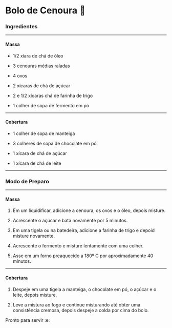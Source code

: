 # Bolo de Cenoura :cake:

### Ingredientes

---

#### Massa

- 1/2 xíara de chá de óleo

- 3 cenouras médias raladas

- 4 ovos

- 2 xícaras de chá de açúcar

- 2 e 1/2 xícaras chá de farinha de trigo

- 1 colher de sopa de fermento em pó

---

#### Cobertura

- 1 colher de sopa de manteiga

- 3 colheres de sopa de chocolate em pó

- 1 xícara de chá de açúcar 

- 1 xícara de chá de leite

---

### Modo de Preparo

---

#### Massa

1. Em um liquidificar, adicione a cenoura, os ovos e o óleo, depois misture.

2. Acrescente o açúcar e bata novamente por 5 minutos.

3. Em uma tigela ou na batedeira, adicione a farinha de trigo e depoid misture novamente.

4. Acrescente o fermento e misture lentamente com uma colher.

5. Asse em um forno preaquecido a 180º C por aproximadamente 40 minutos.

---

#### Cobertura

1. Despeje em uma tigela a manteiga, o chocolate em pó, o açúcar e o leite, depois misture.

2. Leve a mistura ao fogo e continue misturando até obter uma consistência cremosa, depois despeje a colda por cima do bolo.



Pronto para servir :e:
